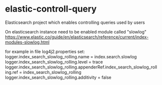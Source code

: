 # elastic-controll-query
Elasticsearch project which enables controlling queries used by users

On elasticsearch instance need to be enabled module called "slowlog"
https://www.elastic.co/guide/en/elasticsearch/reference/current/index-modules-slowlog.html

for example in file log4j2.properties
set:
logger.index_search_slowlog_rolling.name = index.search.slowlog
logger.index_search_slowlog_rolling.level = trace
logger.index_search_slowlog_rolling.appenderRef.index_search_slowlog_rolling.ref = index_search_slowlog_rolling
logger.index_search_slowlog_rolling.additivity = false
